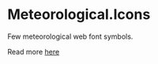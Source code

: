 # Meteorological.Icons
Few meteorological web font symbols.

Read more [here](https://github.com/NerijusN/Meteorological.Icons/wiki)





